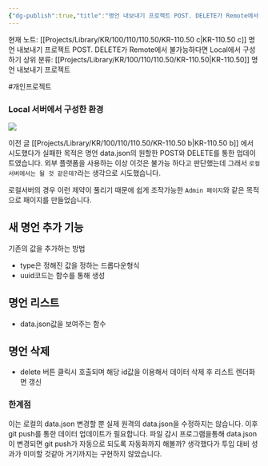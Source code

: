 ```yaml
---
{"dg-publish":true,"title":"명언 내보내기 프로젝트 POST. DELETE가 Remote에서 불가능하다면 Local에서 구성하기","description":"데이터의 post와 delete가 원격 서버에서는 안되지만 로컬에서라면 Admin페이지 처럼 가능할 것이라 예상하여 로컬에서 구현하였습니다.","permalink":"/projects/library/kr/100/110/110-50/kr-110-50-c/","dgPassFrontmatter":true,"noteIcon":"0","created":"2025-02-14T21:11:05.708+09:00","updated":"2025-03-18T02:03:17.991+09:00"}
---
```


현재 노트: [[Projects/Library/KR/100/110/110.50/KR-110.50 c\|KR-110.50 c]] 명언 내보내기 프로젝트 POST. DELETE가 Remote에서 불가능하다면 Local에서 구성하기
상위 분류: [[Projects/Library/KR/100/110/110.50/KR-110.50\|KR-110.50]] 명언 내보내기 프로젝트

#개인프로젝트 
### Local 서버에서 구성한 환경

![](https://i.imgur.com/QGCvUbd.png)


이전 글 [[Projects/Library/KR/100/110/110.50/KR-110.50 b\|KR-110.50 b]] 에서 시도했다가 실패한 목적은 명언 data.json의 원할한 POST와 DELETE를 통한 업데이트였습니다.
외부 플랫폼을 사용하는 이상 이것은 불가능 하다고 판단했는데 그래서 `로컬 서버에서는 될 것 같은데?`라는 생각으로 시도했습니다.

로컬서버의 경우 이런 제약이 풀리기 때문에 쉽게 조작가능한 `Admin 페이지`와 같은 목적으로 패이지를 만들었습니다.

## 새 명언 추가 기능
기존의  값을 추가하는 방법
- type은 정해진 값을 정하는 드롭다운형식
- uuid코드는 함수를 통해 생성

## 명언 리스트
- data.json값을 보여주는 함수

## 명언 삭제
- delete 버튼 클릭시 호출되며 해당 id값을 이용해서 데이터 삭제 후 리스트 렌더화면 갱신


### 한계점
이는 로컬의 data.json 변경할 뿐 실제 원격의 data.json을 수정하지는 않습니다. 이후 git push를 통한 데이터 업데이트가 필요합니다. 파일 감시 프로그램을통해 data.json이 변경되면 git push가 자동으로 되도록 자동화까지 해볼까? 생각했다가 투입 대비 성과가 미미할 것같아 거기까지는 구현하지 않았습니다.